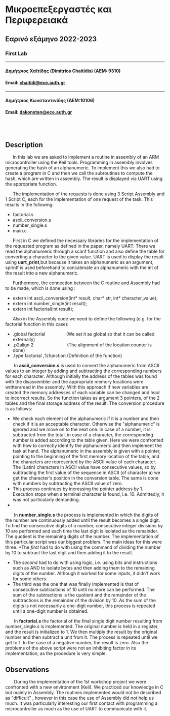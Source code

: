 # Μικροεπεξεργαστές και Περιφερειακά
## Εαρινό εξάμηνο 2022-2023
### First Lab
--------
#### Δημήτριος Χαϊτίδης (Dimitrios Chaitidis) (ΑΕΜ: 9310)
#### Email: chaitidi@ece.auth.gr
---------
#### Δημήτριος Κωνσταντινίδης (ΑΕΜ:10106)
#### Email: dakonstan@ece.auth.gr

<br/>

<br/>

## Description
&nbsp;&nbsp;&nbsp;&nbsp;&nbsp;&nbsp;In this lab we are asked to implement a routine in assembly of an ARM microcontroller using the Keil tools. Programming in assembly involves generating the hash of an alphanumeric. To implement this we also had to create a program in C and then we call the subroutines to compute the hash, which are written in assembly. The result is displayed via UART using the appropriate function.

&nbsp;&nbsp;&nbsp;&nbsp;&nbsp;&nbsp;The implementation of the requests is done using 3 Script Assembly and 1 Script C, each for the implementation of one request of the task. This results in the following:
* factorial.s  
* ascii_conversion.s 
* number_single.s 
* main.c

&nbsp;&nbsp;&nbsp;&nbsp;&nbsp;&nbsp;First in C we defined the necessary libraries for the implementation of the requested program as defined in the paper, namely UART. There we read the alphanumeric through a scanf function and also define the table for converting a character to the given value. UART is used to display the result using **uart_print**,but because it takes an alphanumeric as an argument, sprintf is used beforehand to concatenate an alphanumeric with the int of the result into a new alphanumeric.

&nbsp;&nbsp;&nbsp;&nbsp;&nbsp;&nbsp;Furthermore, the connection between the C routine and Assembly had to be made, which is done using :
* extern int ascii_conversion(int* result, char* str, int* character_value);
* extern int number_single(int result);
* extern int factorial(int result);

&nbsp;&nbsp;&nbsp;&nbsp;&nbsp;&nbsp;Also in the Assembly code we need to define the following (e.g. for the factorial function in this case):
* .global factorial &nbsp;&nbsp;&nbsp;&nbsp;&nbsp;&nbsp;&nbsp;&nbsp;&nbsp;&nbsp;&nbsp;&nbsp;&nbsp;&nbsp;&nbsp;&nbsp;(We set it as global so that it can be called externally)
* .p2align 2 &nbsp;&nbsp;&nbsp;&nbsp;&nbsp;&nbsp; &nbsp;&nbsp;&nbsp;&nbsp;&nbsp;&nbsp;&nbsp;&nbsp;&nbsp;&nbsp;&nbsp;&nbsp;&nbsp;&nbsp;&nbsp;&nbsp;&nbsp;&nbsp; (The alignment of the location counter is done)
* .type factorial ,%function (Definition of the function)

&nbsp;&nbsp;&nbsp;&nbsp;&nbsp;&nbsp; In **ascii_conversion.s** is used to convert the alphanumeric from ASCII values to an integer by adding and subtracting the corresponding numbers for each character. Although initially the address of the tables was found with the disassembler and the appropriate memory locations were written/read in the assembly. With this approach if new variables are created the memory addresses of each variable can be changed and lead to incorrect results. So the function takes as argument 3 pointers, of the 2 tables and the final storage address of the result. The conversion procedure is as follows:
* We check each element of the alphanumeric if it is a number and then check if it is an acceptable character. Otherwise the "alphanumeric" is ignored and we move on to the next one. In case of a number, it is subtracted from the total, in case of a character, the corresponding number is added according to the table given. Here we were confronted with how to correctly identify the alphanumeric and then implement the task at hand. The alphanumeric in the assembly is given with a pointer, pointing to the beginning of the first memory location of the table, and the characters are represented by the ASCII value of each character. The (Latin) characters in ASCII value have consecutive values, so by subtracting the first value of the sequence in ASCII (of character a) we get the character's position in the conversion table. The same is done with numbers by subtracting the ASCII value of zero.
* This process continues by increasing the pointer address by 1. Execution stops when a terminal character is found, i.e. 10. Admittedly, it was not particularly demanding.
* 
&nbsp;&nbsp;&nbsp;&nbsp;&nbsp;&nbsp; In **number_single.s** the process is implemented in which the digits of the number are continuously added until the result becomes a single digit. To find the consecutive digits of a number, consecutive integer divisions by 10 are performed and each time the last digit is isolated as the remainder. The quotient is the remaining digits of the number.
The implementation of this particular script was our biggest problem. The main ideas for this were three. 
*The *first* had to do with using the command of dividing the number by 10 to subtract the last digit and then adding it to the result.
* The *second* had to do with using logic, i.e. using bits and instructions such as AND to isolate bytes and then adding them to the remaining digits of the number. Although it worked for some inputs, it didn't work for some others.
* The third was the one that was finally implemented is that of consecutive subtractions of 10 until no more can be performed. The sum of the subtractions is the quotient and the remainder of the subtractions is the remainder of the division by 10. As the sum of the digits is not necessarily a one-digit number, this process is repeated until a one-digit number is obtained.

&nbsp;&nbsp;&nbsp;&nbsp;&nbsp;&nbsp; In **factorial.s** the factorial of the final single digit number resulting from number_single.s is implemented. The original number is held in a register, and the result is initialized to 1. We then multiply the result by the original number and then subtract a unit from it. The process is repeated until we get to 1. In the case of a negative number, the result is zero.
Also the problems of the above script were not an inhibiting factor in its implementation, as the procedure is very simple.

## Observations
&nbsp;&nbsp;&nbsp;&nbsp;&nbsp;&nbsp; During the implementation of the 1st workshop project we were confronted with a new environment (Keil). We practiced our knowledge in C but mainly in Assembly. The routines implemented would not be described as "difficult" , however in this case the use of Assembly did not help us much. It was particularly interesting our first contact with programming a microcontroller as much as the use of UART to communicate with it. 


	
